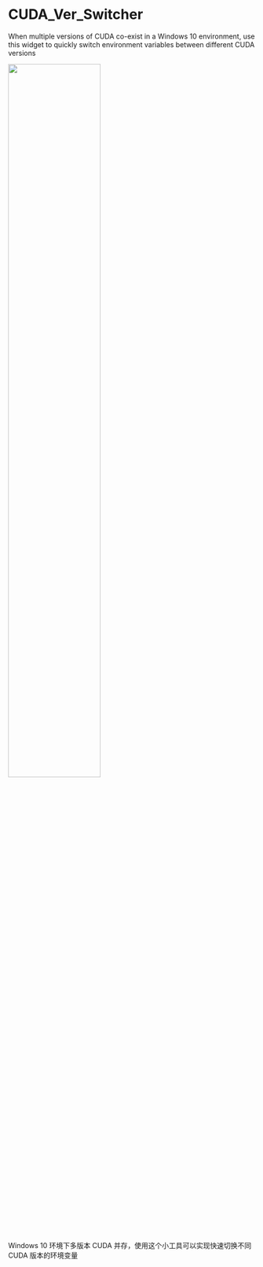 # CUDA_Ver_Switcher



When multiple versions of CUDA co-exist in a Windows 10 environment, use this widget to quickly switch environment variables between different CUDA versions

<img src='https://picrepo.netlify.app/CUDA_Ver_Switcher/cover.gif' width="61%"></img>

Windows 10 环境下多版本 CUDA 并存，使用这个小工具可以实现快速切换不同 CUDA 版本的环境变量